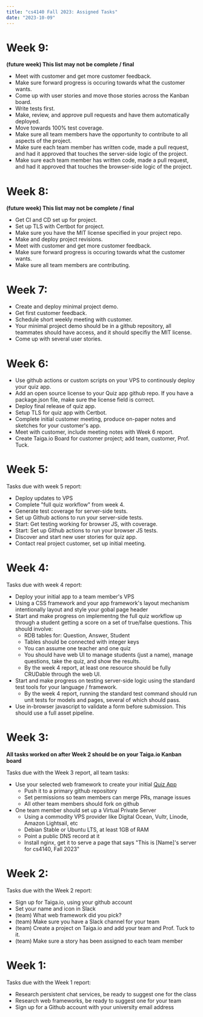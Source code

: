 ```yaml
---
title: "cs4140 Fall 2023: Assigned Tasks"
date: "2023-10-09"
---
```


# Week 9:

**(future week) This list may not be complete / final**

 - Meet with customer and get more customer feedback.
 - Make sure forward progress is occuring towards what the customer wants.
 - Come up with user stories and move those stories across the Kanban board.
 - Write tests first.
 - Make, review, and approve pull requests and have them automatically
   deployed.
 - Move towards 100% test coverage.
 - Make sure all team members have the opportunity to contribute to
   all aspects of the project.
 - Make sure each team member has written code, made a pull request,
   and had it approved that touches the server-side logic of the project.
 - Make sure each team member has written code, made a pull request,
   and had it approved that touches the browser-side logic of the project.

# Week 8:

**(future week) This list may not be complete / final**

 - Get CI and CD set up for project.
 - Set up TLS with Certbot for project.
 - Make sure you have the MIT license specified in your project repo.
 - Make and deploy project revisions.
 - Meet with customer and get more customer feedback.
 - Make sure forward progress is occuring towards what the customer wants.
 - Make sure all team members are contributing.

# Week 7:

 - Create and deploy minimal project demo.
 - Get first customer feedback.
 - Schedule short weekly meeting with customer.
 - Your minimal project demo should be in a github repository, all
   teammates should have access, and it should specifiy the MIT
   license.
 - Come up with several user stories.

# Week 6:

 - Use github actions or custom scripts on your VPS to
   continously deploy your quiz app.
 - Add an open source license to your Quiz app github repo. If you
   have a package.json file, make sure the license field is correct.
 - Deploy final release of quiz app.
 - Setup TLS for quiz app with Certbot.
 - Complete initial customer meeting, produce on-paper notes and sketches
   for your customer's app.
 - Meet with customer, include meeting notes with Week 6 report.
 - Create Taiga.io Board for customer project; add team, customer,
   Prof. Tuck.

# Week 5:

Tasks due with week 5 report:

 - Deploy updates to VPS
 - Complete "full quiz workflow" from week 4.
 - Generate test coverage for server-side tests.
 - Set up Github actions to run your server-side tests.
 - Start: Get testing working for browser JS, with coverage.
 - Start: Set up Github actions to run your browser JS tests.
 - Discover and start new user stories for quiz app.
 - Contact real project customer, set up initial meeting.

# Week 4:

Tasks due with week 4 report:

 - Deploy your initial app to a team member's VPS
 - Using a CSS framework and your app framework's layout mechanism
   intentionally layout and style your gobal page header
 - Start and make progress on implementng the full quiz workflow up
   through a student getting a score on a set of true/false questions.
   This should involve:
    - RDB tables for: Question, Answer, Student 
    - Tables should be connected with integer keys
    - You can assume one teacher and one quiz
    - You should have web UI to manage students (just a name),
      manage questions, take the quiz, and show the results.
    - By the week 4 report, at least one resource should be fully
      CRUDable through the web UI.
 - Start and make progress on testing server-side logic using the
   standard test tools for your language / framework.
    - By the week 4 report, running the standard test command should
      run unit tests for models and pages, several of which should pass.
 - Use in-browser javascript to validate a form before submission.
   This should use a full asset pipeline.

# Week 3:

**All tasks worked on after Week 2 should be on your Taiga.io Kanban board**

Tasks due with the Week 3 report, all team tasks:

 - Use your selected web framework to create your initial 
   [Quiz App](../quiz-app)
   - Push it to a primary github repository
   - Set permissions so team members can merge PRs, manage issues
   - All other team members should fork on github
 - One team member should set up a Virtual Private Server
   - Using a commodity VPS provider like Digital Ocean, Vultr,
     Linode, Amazon Lightsail, etc
   - Debian Stable or Ubuntu LTS, at least 1GB of RAM
   - Point a public DNS record at it
   - Install nginx, get it to serve a page that says
     "This is [Name]'s server for cs4140, Fall 2023"

# Week 2:

Tasks due with the Week 2 report:

 - Sign up for Taiga.io, using your github account
 - Set your name and icon in Slack
 - (team) What web framework did you pick?
 - (team) Make sure you have a Slack channel for your team
 - (team) Create a project on Taiga.io and add your team and Prof.
   Tuck to it.
 - (team) Make sure a story has been assigned to each team member

# Week 1:

Tasks due with the Week 1 report:

 - Research persistent chat services, be ready to suggest one for the class
 - Research web frameworks, be ready to suggest one for your team
 - Sign up for a Github account with your university email address
